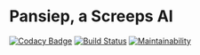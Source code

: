 # Pansiep, a Screeps AI

[![Codacy Badge](https://app.codacy.com/project/badge/Grade/29906d52038447499e0ec0748205bdc4)](https://www.codacy.com/gh/pieterbrandsen/Pansiep/dashboard?utm_source=github.com&amp;utm_medium=referral&amp;utm_content=pieterbrandsen/Pansiep&amp;utm_campaign=Badge_Grade)
[![Build Status](https://api.cirrus-ci.com/github/pieterbrandsen/Pansiep.svg)](https://cirrus-ci.com/github/pieterbrandsen/Pansiep)
[![Maintainability](https://api.codeclimate.com/v1/badges/79d723dd07cd89da4e8b/maintainability)](https://codeclimate.com/github/pieterbrandsen/Screeps/maintainability)
